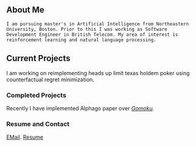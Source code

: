 ## About Me
```I am pursuing master's in Artificial Intelligence from Northeastern University, Boston. Prior to this I was working as Software Development Engineer in British Telecom. My area of interest is reinforcement learning and natural language processing.```

## Current Projects
I am working on reimplementing heads up limit texas holdem poker using counterfactual regret minimization.

### Completed Projects

Recently I have implemented Alphago paper over [_Gomoku_](https://github.com/abhishek0901/gomoku).

### Resume and Contact

[EMail](@srivastava.abh@northeastern.edu). [Resume](https://github.com/abhishek0901/Website/raw/master/ABHISHEK%20SRIVASTAVA%20(1).pdf)
